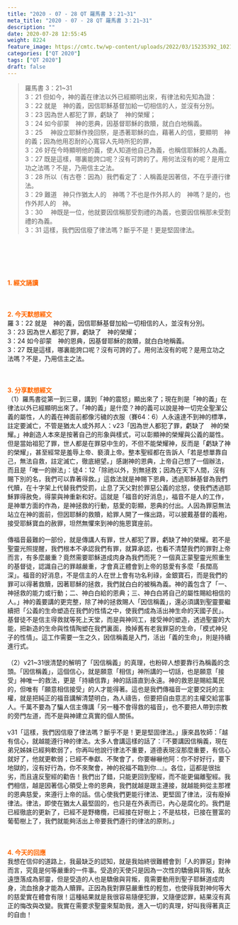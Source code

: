 ```yaml
---
title: "2020 - 07 - 28 QT 羅馬書 3：21~31"
meta_title: "2020 - 07 - 28 QT 羅馬書 3：21~31"
description: ""
date: 2020-07-28 12:55:45
weight: 8224
feature_image: https://cmtc.tw/wp-content/uploads/2022/03/15235392_10211799862337740_180693556567566654_o-1.webp
categories: ["QT 2020"]
tags: ["QT 2020"]
draft: false
---
```


<blockquote>羅馬書 3：21~31<br />
3：21 但如今，神的義在律法以外已經顯明出來，有律法和先知為證：<br />
3：22 就是　神的義，因信耶穌基督加給一切相信的人，並沒有分別。<br />
3：23 因為世人都犯了罪，虧缺了　神的榮耀；<br />
3：24 如今卻蒙　神的恩典，因基督耶穌的救贖，就白白地稱義。<br />
3：25 　神設立耶穌作挽回祭，是憑著耶穌的血，藉著人的信，要顯明　神的義；因為他用忍耐的心寬容人先時所犯的罪，<br />
3：26 好在今時顯明他的義，使人知道他自己為義，也稱信耶穌的人為義。<br />
3：27 既是這樣，哪裏能誇口呢？沒有可誇的了。用何法沒有的呢？是用立功之法嗎？不是，乃用信主之法。<br />
3：28 所以（有古卷：因為）我們看定了：人稱義是因著信，不在乎遵行律法。<br />
3：29 難道　神只作猶太人的　神嗎？不也是作外邦人的　神嗎？是的，也作外邦人的　神。<br />
3：30 　神既是一位，他就要因信稱那受割禮的為義，也要因信稱那未受割禮的為義。<br />
3：31 這樣，我們因信廢了律法嗎？斷乎不是！更是堅固律法。</blockquote><br />
&nbsp;<br />
<br />
&nbsp;<br />
<br />
<span style="color: #ff6600;"><strong>1. </strong><strong>經文誦讀</strong></span><br />
<br />
<span style="color: #ff6600;"><strong> </strong></span><br />
<br />
<span style="color: #ff6600;"><strong>2. 今天默想</strong><strong>經文<br />
</strong></span>羅 3：22 就是　神的義，因信耶穌基督加給一切相信的人，並沒有分別。<br />
3：23 因為世人都犯了罪，虧缺了　神的榮耀；<br />
3：24 如今卻蒙　神的恩典，因基督耶穌的救贖，就白白地稱義。<br />
3：27 既是這樣，哪裏能誇口呢？沒有可誇的了。用何法沒有的呢？是用立功之法嗎？不是，乃用信主之法。<br />
<br />
&nbsp;<br />
<br />
<span style="color: #ff6600;"><strong>3. 分享默想經文<br />
</strong></span>（1）羅馬書從第一到三章，講到「神的震怒」顯出來了；現在則是「神的義」在律法以外已經顯明出來了。「神的義」是什麼？神的義可以說是神一切完全聖潔公義的屬性，人的義在神面前都像污穢的衣服（賽64：6）人永遠達不到神的標準，註定要滅亡，不管是猶太人或外邦人：v23「因為世人都犯了罪，虧缺了　神的榮耀。」神創造人本來是按著自己的形象與樣式，可以彰顯神的榮耀與公義的屬性。但是當始祖犯了罪，世人都是在罪惡中生的，不但不能榮耀神，反而是「虧缺了神的榮耀」，甚至經常是羞辱上帝、褻瀆上帝。整本聖經都在告訴人「若是想單靠自己，無法自救，註定滅亡，徹底絕望。」感謝神的恩典，上帝自己想了一個辦法，而且是「唯一的辦法」：徒4：12「除祂以外，別無拯救；因為在天下人間，沒有賜下別的名，我們可以靠著得救。」這救法就是神賜下恩典，透過耶穌基督為我們代贖，在十字架上代替我們受罰，止息了天父對於罪惡公義的忿怒，使我們透過耶穌罪得赦免，得蒙與神重新和好。這就是「福音的好消息」，福音不是人的工作，是神單方面的作為，是神拯救的行動，慈愛的彰顯，恩典的付出。人因為罪惡無法站立在神的面前，但因耶穌的救贖，給罪人開了一條出路，可以披戴基督的義袍，接受耶穌寶血的赦罪，坦然無懼來到神的施恩寶座前。<br />
<br />
傳福音最難的一部份，就是傳講人有罪，世人都犯了罪，虧缺了神的榮耀。若不是聖靈光照提醒，我們根本不承認我們有罪，就算承認，也看不清楚我們的罪對上帝而言，有多麼嚴重？竟然需要耶穌道成肉身為我們而死？一個真正蒙聖靈光照重生的基督徒，認識自己的罪越嚴重，才會真正體會到上帝的慈愛有多麼「長闊高深」。福音的好消息，不是信主的人在世上會有功名利祿，金銀寶石，而是我們的罪可以得著救贖，因著耶穌的拯救，我們就白白的被稱為義。神的義包含了「一、神拯救的能力或行動；二、神白白給的恩典；三、神白白將自己的屬性賜給相信的人。」神的義要講的更完整，除了神的拯救賜人「因信稱義」，還必須講到聖靈要繼續把「公義的生命塑造在我們的性情之中，使我們成為活出神生命的天國子民」。基督徒不是信主得救就等死上天堂，而是與神同工，接受神的塑造，透過聖靈的大能，把新造的生命與性情陶塑在我們裏面，換掉舊有老我罪惡的生命，「模式神兒子的性情」。這工作需要一生之久，因信稱義是入門，活出「義的生命」，則是持續進行式。<br />
<br />
（2）v21~31很清楚的解明了「因信稱義」的真理，也粉碎人想要靠行為稱義的念頭。「因信稱義」，這個信心，就是願意「相信」神所講的一切話，也是願意「接受」神唯一的救法，更是「持續信靠」神的話語直到永遠。神的救恩是賜給萬民的，但唯有「願意相信接受」的人才能得著。這也是我們傳福音一定要交託的主權，就是把純正的福音講解清楚明白，為人禱告，但要把自由意志的主權交給當事人。千萬不要為了騙人信主傳講「另一種不會得救的福音」，也不要把人帶到宗教的旁門左道，而不是與神建立真實的個人關係。<br />
<br />
v31「這樣，我們因信廢了律法嗎？斷乎不是！更是堅固律法。」康來昌牧師：「越有信心，就越能遵行神的律法。太多人會講這樣的話了：『不要講因信稱義，現在弟兄姊妹已經夠軟弱了，你再叫他說行律法不重要，道德表現沒那麼重要，有信心就好了，他就更軟弱；已經不奉獻、不聚會了，你要嚇嚇他阿：你不好好行，要下地獄的，沒有好行為，你不來聚會，神的祝福不臨到你…』。各位，這都是很拙劣，而且違反聖經的勸告！我們出了錯，只能更回到聖經，而不能更偏離聖經。我們相信，越是因著信心領受上帝的恩典，我們就越是跟主連接，就越能夠從主那裡的恩典慈愛，來遵行上帝的話。信心使我們更能行律法、更堅固了律法，沒有廢掉律法。律法，即使在猶太人最堅固的，也只是在外表而已，內心是腐化的。我們是已經徹底的更新了，已經不是野橄欖，已經接在好樹上；不是枯枝，已接在豐富的葡萄樹上了，我們就能夠活出上帝要我們遵行的律法的原則。」<br />
<br />
<span style="color: #ff6600;"><strong> </strong></span><br />
<br />
<span style="color: #ff6600;"><strong>4. 今天的回應<br />
</strong></span>我想在信仰的道路上，我最缺乏的認知，就是我始終很難體會到「人的罪惡」對神而言，究竟是何等嚴重的一件事。受造的天使只是因為一次性的驕傲與背叛，就永遠墮落成為邪靈，但是受造的人也是驕傲與背叛，竟需要動用到聖子耶穌道成肉身，流血捨身才能為人贖罪。正因為我對罪惡嚴重性的輕忽，也使得我對神何等大的慈愛實在體會有限！這種結果就是我很容易隨便犯罪，又隨便認罪，結果沒有真正的悔改與改變。我實在需要求聖靈來幫助我，進入一切的真理，好叫我得著真正的自由！<br />
<br />
&nbsp;
        